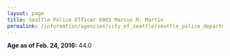 ```yaml
---
layout: page
title: Seattle Police Officer 6985 Marcus M. Martin
permalink: /information/agencies/city_of_seattle/seattle_police_department/copbook/6985/
---
```


**Age as of Feb. 24, 2016:** 44.0
